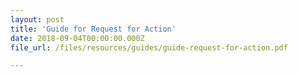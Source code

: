```yaml
---
layout: post
title: 'Guide for Request for Action'
date: 2018-09-04T00:00:00.000Z
file_url: /files/resources/guides/guide-request-for-action.pdf

---
```


